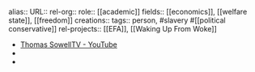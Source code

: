 alias::
URL::
rel-org::
role:: [[academic]] 
fields:: [[economics]], [[welfare state]], [[freedom]] 
creations:: 
tags:: person, #slavery #[[political conservative]] 
rel-projects:: [[EFA]], [[Waking Up From Woke]]


- [Thomas SowellTV - YouTube](https://www.youtube.com/@ThomasSowellTV)
-
-